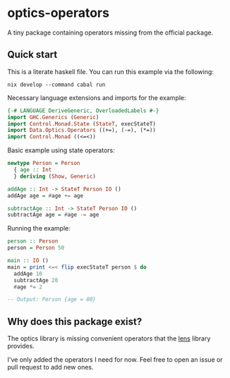 # optics-operators

A tiny package containing operators missing from the official package.

## Quick start

This is a literate haskell file. You can run this example via the following:
```
nix develop --command cabal run
```

Necessary language extensions and imports for the example:
```haskell
{-# LANGUAGE DeriveGeneric, OverloadedLabels #-}
import GHC.Generics (Generic)
import Control.Monad.State (StateT, execStateT)
import Data.Optics.Operators ((+=), (-=), (*=))
import Control.Monad ((<=<))
```

Basic example using state operators:
```haskell
newtype Person = Person
  { age :: Int
  } deriving (Show, Generic)

addAge :: Int -> StateT Person IO ()
addAge age = #age += age

subtractAge :: Int -> StateT Person IO ()
subtractAge age = #age -= age
```

Running the example:
```haskell
person :: Person
person = Person 50

main :: IO ()
main = print <=< flip execStateT person $ do
  addAge 10
  subtractAge 20
  #age *= 2

-- Output: Person {age = 80}
```

## Why does this package exist?

The optics library is missing convenient operators that the [lens](https://hackage.haskell.org/package/lens-5.2.2/docs/Control-Lens-Operators.html)
library provides.

I've only added the operators I need for now. Feel free to open an issue or pull request to add new ones.
